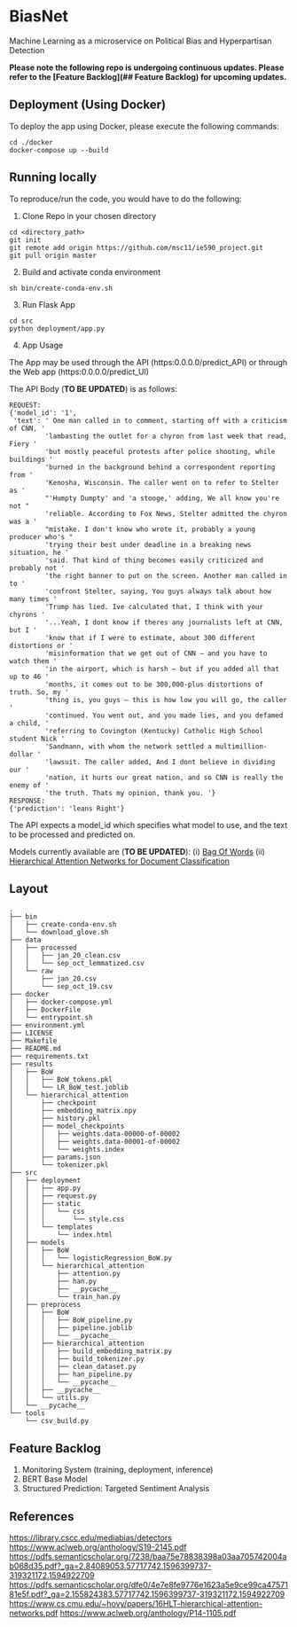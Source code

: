 # BiasNet
Machine Learning as a microservice on Political Bias and Hyperpartisan Detection

**Please note the following repo is undergoing continuous updates. Please refer to the [Feature Backlog](## Feature Backlog) for upcoming updates.**

## Deployment (Using Docker)

To deploy the app using Docker, please execute the following commands:
```commandline
cd ./docker
docker-compose up --build
```

## Running locally

To reproduce/run the code, you would have to do the following:

1. Clone Repo in your chosen directory
```commandline
cd <directory_path>
git init
git remote add origin https://github.com/msc11/ie590_project.git
git pull origin master
```

2. Build and activate conda environment
```commandline
sh bin/create-conda-env.sh
```

3. Run Flask App
```commandline
cd src
python deployment/app.py
```

4. App Usage

The App may be used through the API (https:0.0.0.0/predict_API) or through the Web app (https:0.0.0.0/predict_UI)

The API Body (**TO BE UPDATED**) is as follows:

```commandline
REQUEST:
{'model_id': '1',
 'text': ' One man called in to comment, starting off with a criticism of CNN, '
         'lambasting the outlet for a chyron from last week that read, Fiery '
         'but mostly peaceful protests after police shooting, while buildings '
         'burned in the background behind a correspondent reporting from '
         'Kenosha, Wisconsin. The caller went on to refer to Stelter as '
         "'Humpty Dumpty' and 'a stooge,' adding, We all know you're not "
         'reliable. According to Fox News, Stelter admitted the chyron was a '
         "mistake. I don't know who wrote it, probably a young producer who's "
         'trying their best under deadline in a breaking news situation, he '
         'said. That kind of thing becomes easily criticized and probably not '
         'the right banner to put on the screen. Another man called in to '
         'confront Stelter, saying, You guys always talk about how many times '
         'Trump has lied. Ive calculated that, I think with your chyrons '
         '...Yeah, I dont know if theres any journalists left at CNN, but I '
         'know that if I were to estimate, about 300 different distortions or '
         'misinformation that we get out of CNN — and you have to watch them '
         'in the airport, which is harsh — but if you added all that up to 46 '
         'months, it comes out to be 300,000-plus distortions of truth. So, my '
         'thing is, you guys — this is how low you will go, the caller '
         'continued. You went out, and you made lies, and you defamed a child, '
         'referring to Covington (Kentucky) Catholic High School student Nick '
         'Sandmann, with whom the network settled a multimillion-dollar '
         'lawsuit. The caller added, And I dont believe in dividing our '
         'nation, it hurts our great nation, and so CNN is really the enemy of '
         'the truth. Thats my opinion, thank you. '}
RESPONSE:
{'prediction': 'leans Right'}
```
The API expects a model_id which specifies what model to use, and the text to be processed and predicted on.

Models currently available are (**TO BE UPDATED**): (i) [Bag Of Words](https://github.com/kmanchel/BiasNet/blob/master/src/models/BoW) (ii) [Hierarchical Attention Networks for Document Classification](https://github.com/kmanchel/BiasNet/blob/master/src/models/hierarchical_attention)


## Layout
```commandline
.
├── bin
│   ├── create-conda-env.sh
│   └── download_glove.sh
├── data
│   ├── processed
│   │   ├── jan_20_clean.csv
│   │   └── sep_oct_lemmatized.csv
│   └── raw
│       ├── jan_20.csv
│       └── sep_oct_19.csv
├── docker
│   ├── docker-compose.yml
│   ├── DockerFile
│   └── entrypoint.sh
├── environment.yml
├── LICENSE
├── Makefile
├── README.md
├── requirements.txt
├── results
│   ├── BoW
│   │   ├── BoW_tokens.pkl
│   │   └── LR_BoW_test.joblib
│   └── hierarchical_attention
│       ├── checkpoint
│       ├── embedding_matrix.npy
│       ├── history.pkl
│       ├── model_checkpoints
│       │   ├── weights.data-00000-of-00002
│       │   ├── weights.data-00001-of-00002
│       │   └── weights.index
│       ├── params.json
│       └── tokenizer.pkl
├── src
│   ├── deployment
│   │   ├── app.py
│   │   ├── request.py
│   │   ├── static
│   │   │   └── css
│   │   │       └── style.css
│   │   └── templates
│   │       └── index.html
│   ├── models
│   │   ├── BoW
│   │   │   └── logisticRegression_BoW.py
│   │   └── hierarchical_attention
│   │       ├── attention.py
│   │       ├── han.py
│   │       ├── __pycache__
│   │       └── train_han.py
│   ├── preprocess
│   │   ├── BoW
│   │   │   ├── BoW_pipeline.py
│   │   │   ├── pipeline.joblib
│   │   │   └── __pycache__
│   │   ├── hierarchical_attention
│   │   │   ├── build_embedding_matrix.py
│   │   │   ├── build_tokenizer.py
│   │   │   ├── clean_dataset.py
│   │   │   ├── han_pipeline.py
│   │   │   └── __pycache__
│   │   ├── __pycache__
│   │   └── utils.py
│   └── __pycache__
└── tools
    └── csv_build.py

```

## Feature Backlog

1. Monitoring System (training, deployment, inference)
2. BERT Base Model
3. Structured Prediction: Targeted Sentiment Analysis

## References

https://library.cscc.edu/mediabias/detectors 
https://www.aclweb.org/anthology/S19-2145.pdf 
https://pdfs.semanticscholar.org/7238/baa75e78838398a03aa705742004ab068d35.pdf?_ga=2.84089053.57717742.1596399737-319321172.1594922709
https://pdfs.semanticscholar.org/dfe0/4e7e8fe9776e1623a5e9ce99ca4757181e5f.pdf?_ga=2.155824383.57717742.1596399737-319321172.1594922709
https://www.cs.cmu.edu/~hovy/papers/16HLT-hierarchical-attention-networks.pdf
https://www.aclweb.org/anthology/P14-1105.pdf
